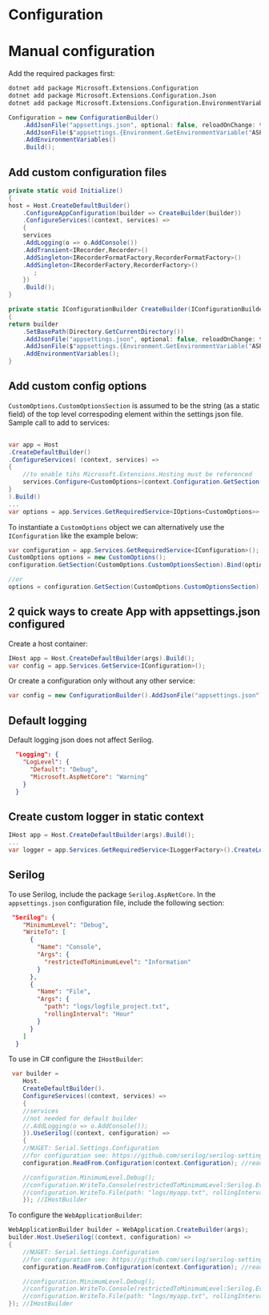 # Configuration

# Manual configuration

Add the required packages first:

```bash
dotnet add package Microsoft.Extensions.Configuration
dotnet add package Microsoft.Extensions.Configuration.Json
dotnet add package Microsoft.Extensions.Configuration.EnvironmentVariables
```

```cs
Configuration = new ConfigurationBuilder()
	.AddJsonFile("appsettings.json", optional: false, reloadOnChange: true)
	.AddJsonFile($"appsettings.{Environment.GetEnvironmentVariable("ASPNETCORE_ENVIRONMENT") ?? "Production"}.json", optional: true)
	.AddEnvironmentVariables()
	.Build();
```

## Add custom configuration files
```cs
private static void Initialize()
{
host = Host.CreateDefaultBuilder()
    .ConfigureAppConfiguration(builder => CreateBuilder(builder))
    .ConfigureServices((context, services) =>
    {
	services
	.AddLogging(o => o.AddConsole())
	.AddTransient<IRecorder,Recorder>()
	.AddSingleton<IRecorderFormatFactory,RecorderFormatFactory>()
	.AddSingleton<IRecorderFactory,RecorderFactory>()
       ;
    })
    .Build();
}

private static IConfigurationBuilder CreateBuilder(IConfigurationBuilder builder)
{
return builder
    .SetBasePath(Directory.GetCurrentDirectory())
    .AddJsonFile("appsettings.json", optional: false, reloadOnChange: true)
    .AddJsonFile($"appsettings.{Environment.GetEnvironmentVariable("ASPNETCORE_ENVIRONMENT") ?? "Production"}.json", optional: true)
    .AddEnvironmentVariables();
}
```

## Add custom config options

`CustomOptions.CustomOptionsSection` is assumed to be the string (as a static field) of the top level correspoding element within the settings json file.
Sample call to add to services:

```cs
    
var app = Host
.CreateDefaultBuilder()
.ConfigureServices( (context, services) =>
{
    //to enable tihs Microsoft.Extensions.Hosting must be referenced
    services.Configure<CustomOptions>(context.Configuration.GetSection(CustomOptions.CustomOptionsSection));
}
).Build()
...
var options = app.Services.GetRequiredService<IOptions<CustomOptions>>().Value;
```
To instantiate a `CustomOptions` object we can alternatively use the `IConfiguration` like the example below:
```cs
var configuration = app.Services.GetRequiredService<IConfiguration>();
CustomOptions options = new CustomOptions();
configuration.GetSection(CustomOptions.CustomOptionsSection).Bind(options);

//or
options = configuration.GetSection(CustomOptions.CustomOptionsSection).Get<CustomOptions>();
```

## 2 quick ways to create App with appsettings.json configured

Create a host container:
```cs
IHost app = Host.CreateDefaultBuilder(args).Build();
var config = app.Services.GetService<IConfiguration>();
```
Or create a configuration only without any other service:
```cs
var config = new ConfigurationBuilder().AddJsonFile("appsettings.json").Build();
```

## Default logging

Default logging json does not affect Serilog.
```json
  "Logging": {
    "LogLevel": {
      "Default": "Debug",
      "Microsoft.AspNetCore": "Warning"
    }
  }
```

## Create custom logger in static context

```cs
IHost app = Host.CreateDefaultBuilder(args).Build();
...
var logger = app.Services.GetRequiredService<ILoggerFactory>().CreateLogger("Program");
```

## Serilog

To use Serilog, include the package `Serilog.AspNetCore`. In the `appsettings.json` configuration file, include the following section:

```json
 "Serilog": {
    "MinimumLevel": "Debug",
    "WriteTo": [
      {
        "Name": "Console",
        "Args": {
          "restrictedToMinimumLevel": "Information"
        }
      },
      {
        "Name": "File",
        "Args": {
          "path": "logs/logfile_project.txt",
          "rollingInterval": "Hour"
        }
      }
    ]
  }
```

To use in C# configure the `IHostBuilder`:

```cs
 var builder = 
    Host.
    CreateDefaultBuilder().
    ConfigureServices((context, services) =>
    {
	//services
	//not needed for default builder
	//.AddLogging(o => o.AddConsole());
    }).UseSerilog((context, configuration) =>
    {
	//NUGET: Serial.Settings.Configuration
	//for configuration see: https://github.com/serilog/serilog-settings-configuration
	configuration.ReadFrom.Configuration(context.Configuration); //read Serilog options from appsettings.json

	//configuration.MinimumLevel.Debug();
	//configuration.WriteTo.Console(restrictedToMinimumLevel:Serilog.Events.LogEventLevel.Information);
	//configuration.WriteTo.File(path: "logs/myapp.txt", rollingInterval: RollingInterval.Hour);
    }); //IHostBuilder

```
To configure the `WebApplicationBuilder`:

```cs
WebApplicationBuilder builder = WebApplication.CreateBuilder(args);
builder.Host.UseSerilog((context, configuration) =>
{
    //NUGET: Serial.Settings.Configuration
    //for configuration see: https://github.com/serilog/serilog-settings-configuration
    configuration.ReadFrom.Configuration(context.Configuration); //read Serilog options from appsettings.json

    //configuration.MinimumLevel.Debug();
    //configuration.WriteTo.Console(restrictedToMinimumLevel:Serilog.Events.LogEventLevel.Information);
    //configuration.WriteTo.File(path: "logs/myapp.txt", rollingInterval: RollingInterval.Hour);
}); //IHostBuilder
```
